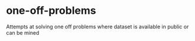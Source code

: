 # one-off-problems
Attempts at solving one off problems where dataset is available in public or can be mined 
